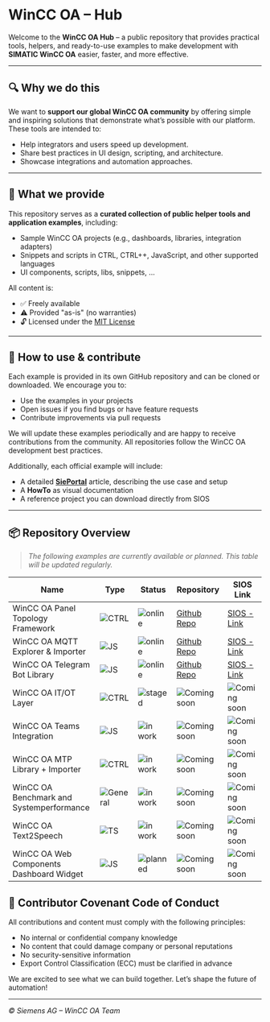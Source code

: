 # WinCC OA – Hub

Welcome to the **WinCC OA Hub** – a public repository that provides practical tools, helpers, and ready-to-use examples to make development with **SIMATIC WinCC OA** easier, faster, and more effective.

---

## 🔍 Why we do this

We want to **support our global WinCC OA community** by offering simple and inspiring solutions that demonstrate what’s possible with our platform. These tools are intended to:
- Help integrators and users speed up development.
- Share best practices in UI design, scripting, and architecture.
- Showcase integrations and automation approaches.

---

## 🧰 What we provide

This repository serves as a **curated collection of public helper tools and application examples**, including:
- Sample WinCC OA projects (e.g., dashboards, libraries, integration adapters)
- Snippets and scripts in CTRL, CTRL++, JavaScript, and other supported languages
- UI components, scripts, libs, snippets, ...

All content is:
- ✅ Freely available
- ⚠️ Provided "as-is" (no warranties)
- 🔓 Licensed under the [MIT License](https://opensource.org/licenses/MIT)

---

## 🚀 How to use & contribute

Each example is provided in its own GitHub repository and can be cloned or downloaded. We encourage you to:
- Use the examples in your projects
- Open issues if you find bugs or have feature requests
- Contribute improvements via pull requests

We will update these examples periodically and are happy to receive contributions from the community. All repositories follow the WinCC OA development best practices.

Additionally, each official example will include:
- A detailed [**SiePortal**](https://sieportal.siemens.com/en-ww/search?scope=knowledgebase&Type=siePortal&SearchTerm=WinCC%20OA&SortingOption=DefaultRankingDesc&EntryTypes=ExampleOfUse&Page=0&PageSize=20) article, describing the use case and setup
- A **HowTo** as visual documentation
- A reference project you can download directly from SIOS

---

## 📦 Repository Overview

> _The following examples are currently available or planned.
> This table will be updated regularly._

| Name                          | Type     | Status        | Repository    | SIOS Link     |
|-------------------------------|----------|---------------|---------------|---------------|
| WinCC OA Panel Topology Framework        | ![CTRL](https://img.shields.io/badge/-CTRL-0aa)                                | ![online](https://img.shields.io/badge/status-online-brightgreen) | [Github Repo](https://github.com/winccoa/winccoa-ae-ui-ptframework) | [SIOS - Link](https://support.industry.siemens.com/cs/document/109986351/integration-and-usage-of-the-wincc-oa-panel-topology-framework?dti=0&lc=en-WW) |
| WinCC OA MQTT Explorer & Importer        | ![JS](https://img.shields.io/badge/-JS-f7df1e?logo=javascript&logoColor=black) | ![online](https://img.shields.io/badge/status-online-brightgreen) | [Github Repo](https://github.com/winccoa/winccoa-ae-js-mqttexplorer) | [SIOS - Link](https://support.industry.siemens.com/cs/document/109988549/wincc-oa-mqtt-explorer-and-importer?dti=0&lc=en-WW) |
| WinCC OA Telegram Bot Library            | ![JS](https://img.shields.io/badge/-JS-f7df1e?logo=javascript&logoColor=black) | ![online](https://img.shields.io/badge/status-online-brightgreen) | [Github Repo](https://github.com/winccoa/winccoa-ae-js-telegrambot) | [SIOS - Link](https://support.industry.siemens.com/cs/document/109988529/wincc-oa-telegram-bot-library?dti=0&lc=en-WW) |
| WinCC OA IT/OT Layer                     | ![CTRL](https://img.shields.io/badge/-CTRL-0aa)                                | ![staged](https://img.shields.io/badge/status-staged-lightgrey)   | ![Coming soon](https://img.shields.io/badge/-ComingSoon-lightgrey) | ![Coming soon](https://img.shields.io/badge/-ComingSoon-lightgrey) |
| WinCC OA Teams Integration               | ![JS](https://img.shields.io/badge/-JS-f7df1e?logo=javascript&logoColor=black) | ![in work](https://img.shields.io/badge/status-in--work-yellow)   | ![Coming soon](https://img.shields.io/badge/-ComingSoon-lightgrey) | ![Coming soon](https://img.shields.io/badge/-ComingSoon-lightgrey) |
| WinCC OA MTP Library + Importer          | ![CTRL](https://img.shields.io/badge/-CTRL-0aa)                                | ![in work](https://img.shields.io/badge/status-in--work-yellow)   | ![Coming soon](https://img.shields.io/badge/-ComingSoon-lightgrey) | ![Coming soon](https://img.shields.io/badge/-ComingSoon-lightgrey) |
| WinCC OA Benchmark and Systemperformance | ![General](https://img.shields.io/badge/-General-grey)                         | ![in work](https://img.shields.io/badge/status-in--work-yellow)   | ![Coming soon](https://img.shields.io/badge/-ComingSoon-lightgrey) | ![Coming soon](https://img.shields.io/badge/-ComingSoon-lightgrey) |
| WinCC OA Text2Speech                     | ![TS](https://img.shields.io/badge/-TS-f7df1e?logo=typescript&logoColor=black) | ![in work](https://img.shields.io/badge/status-in--work-yellow)   | ![Coming soon](https://img.shields.io/badge/-ComingSoon-lightgrey) | ![Coming soon](https://img.shields.io/badge/-ComingSoon-lightgrey) |
| WinCC OA Web Components Dashboard Widget | ![JS](https://img.shields.io/badge/-JS-f7df1e?logo=javascript&logoColor=black) | ![planned](https://img.shields.io/badge/status-planned-orange)    | ![Coming soon](https://img.shields.io/badge/-ComingSoon-lightgrey) | ![Coming soon](https://img.shields.io/badge/-ComingSoon-lightgrey) |

## 📜 Contributor Covenant Code of Conduct

All contributions and content must comply with the following principles:
- No internal or confidential company knowledge
- No content that could damage company or personal reputations
- No security-sensitive information
- Export Control Classification (ECC) must be clarified in advance

We are excited to see what we can build together. Let’s shape the future of automation!

---

_© Siemens AG – WinCC OA Team_
